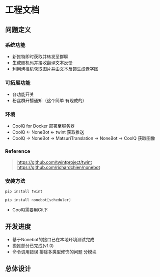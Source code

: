 # 工程文档

## 问题定义

### 系统功能

- 新推特即时获取并转发至群聊
- 生成随机码并接收翻译文本反馈
- 利用烤推机获取图片并由文本反馈生成嵌字图

### 可拓展功能

- 各功能开关
- 粉丝群开播通知（这个简单 有现成的）

### 环境

- CoolQ for Docker 部署至服务器
- CoolQ <- NoneBot <- twint 获取推送
- CoolQ -> NoneBot -> MatsuriTranslation -> NoneBot -> CoolQ 获取图像

### Reference

> <https://github.com/twintproject/twint>
> <https://github.com/richardchien/nonebot>

### 安装方法

`pip install twint`

`pip install nonebot[scheduler]`

- CoolQ需要用Git下

## 开发进度

- 基于Nonebot的接口已在本地环境测试完成
- 搬推部分已完成(v1.0)
- 命令调用错误 排除多类型修饰的问题 分模块

## 总体设计
